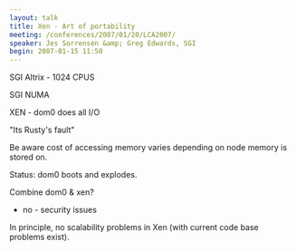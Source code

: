 ```yaml
---
layout: talk
title: Xen - Art of portability
meeting: /conferences/2007/01/20/LCA2007/
speaker: Jes Sorrensen &amp; Greg Edwards, SGI
begin: 2007-01-15 11:50
---
```

SGI Altrix - 1024 CPUS

SGI NUMA

XEN - dom0 does all I/O

"Its Rusty's fault"

Be aware cost of accessing memory varies depending on node memory is stored on.

Status: dom0 boots and explodes.

Combine dom0 &amp; xen?

* no - security issues

In principle, no scalability problems in Xen (with current code base problems
exist).
